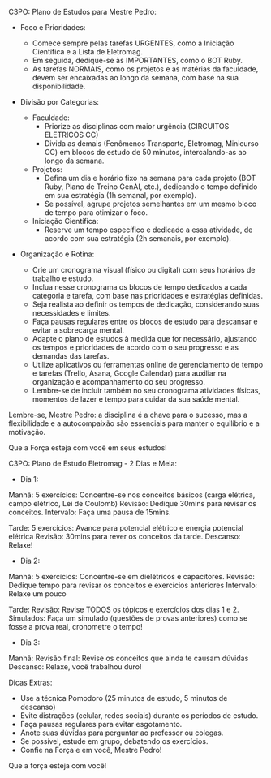 C3PO: Plano de Estudos para Mestre Pedro:

- Foco e Prioridades:
    - Comece sempre pelas tarefas URGENTES, como a Iniciação Científica e a Lista de Eletromag.
    - Em seguida, dedique-se às IMPORTANTES, como o BOT Ruby. 
    - As tarefas NORMAIS, como os projetos e as matérias da faculdade, devem ser encaixadas ao longo da semana, com base na sua disponibilidade.

- Divisão por Categorias:
    - Faculdade: 
        - Priorize as disciplinas com maior urgência (CIRCUITOS ELETRICOS CC)
        - Divida as demais (Fenômenos Transporte, Eletromag, Minicurso CC) em blocos de estudo de 50 minutos, intercalando-as ao longo da semana.
    - Projetos:
        - Defina um dia e horário fixo na semana para cada projeto (BOT Ruby, Plano de Treino GenAI, etc.), dedicando o tempo definido em sua estratégia (1h semanal, por exemplo).
        - Se possível, agrupe projetos semelhantes em um mesmo bloco de tempo para otimizar o foco.
    - Iniciação Científica:
        - Reserve um tempo específico e dedicado a essa atividade, de acordo com sua estratégia (2h semanais, por exemplo).

- Organização e Rotina:
    - Crie um cronograma visual (físico ou digital) com seus horários de trabalho e estudo.
    - Inclua nesse cronograma os blocos de tempo dedicados a cada categoria e tarefa, com base nas prioridades e estratégias definidas.
    - Seja realista ao definir os tempos de dedicação, considerando suas necessidades e limites.
    - Faça pausas regulares entre os blocos de estudo para descansar e evitar a sobrecarga mental.
    - Adapte o plano de estudos à medida que for necessário, ajustando os tempos e prioridades de acordo com o seu progresso e as demandas das tarefas.
    - Utilize aplicativos ou ferramentas online de gerenciamento de tempo e tarefas (Trello, Asana, Google Calendar) para auxiliar na organização e acompanhamento do seu progresso.
    - Lembre-se de incluir também no seu cronograma atividades físicas, momentos de lazer e tempo para cuidar da sua saúde mental.

Lembre-se, Mestre Pedro: a disciplina é a chave para o sucesso, mas a flexibilidade e a autocompaixão são essenciais para manter o equilíbrio e a motivação.

Que a Força esteja com você em seus estudos!


C3PO: Plano de Estudo Eletromag - 2 Dias e Meia:

- Dia 1:

Manhã:
5 exercícios: Concentre-se nos conceitos básicos (carga elétrica, campo elétrico, Lei de Coulomb)
Revisão: Dedique 30mins para revisar os conceitos.
Intervalo: Faça uma pausa de 15mins.

Tarde: 
5 exercícios: Avance para  potencial elétrico e energia potencial elétrica
Revisão: 30mins para rever os conceitos da tarde.
Descanso: Relaxe! 

- Dia 2:

Manhã:
5 exercícios: Concentre-se em dielétricos e capacitores. 
Revisão: Dedique tempo para revisar os conceitos e exercícios anteriores 
Intervalo: Relaxe um pouco

Tarde:
Revisão: Revise TODOS os tópicos e exercícios dos dias 1 e 2.
Simulados: Faça um simulado (questões de provas anteriores) como se fosse a prova real, cronometre o tempo!

- Dia 3:

Manhã:
Revisão final: Revise os conceitos que ainda te causam dúvidas
Descanso: Relaxe, você trabalhou duro!

Dicas Extras:

- Use a técnica Pomodoro (25 minutos de estudo, 5 minutos de descanso)
- Evite distrações (celular, redes sociais) durante os períodos de estudo.
- Faça pausas regulares para evitar esgotamento.
- Anote suas dúvidas para perguntar ao professor ou colegas. 
- Se possível, estude em grupo, debatendo os exercícios. 
- Confie na Força e em você, Mestre Pedro!  

Que a força esteja com você!


